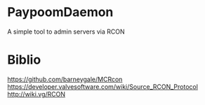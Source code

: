 # PaypoomDaemon
A simple tool to admin servers via RCON


# Biblio
https://github.com/barneygale/MCRcon
https://developer.valvesoftware.com/wiki/Source_RCON_Protocol
http://wiki.vg/RCON
